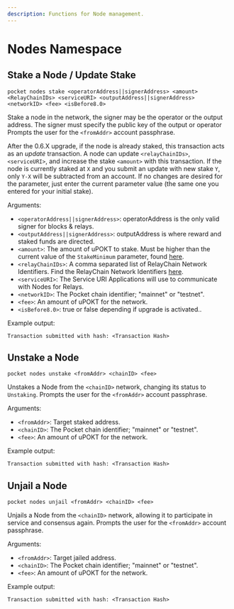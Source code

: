 ```yaml
---
description: Functions for Node management.
---
```


# Nodes Namespace

## Stake a Node / Update Stake

```text
pocket nodes stake <operatorAddress||signerAddress> <amount> <RelayChainIDs> <serviceURI> <outputAddress||signerAddress> <networkID> <fee> <isBefore8.0>
```
Stake a node in the network, the signer may be the operator or the output address. The signer must specify the public key of the output or operator
Prompts the user for the `<fromAddr>` account passphrase.

After the 0.6.X upgrade, if the node is already staked, this transaction acts as an _update_ transaction. A node can update `<relayChainIDs>`, `<serviceURI>`, and increase the stake `<amount>` with this transaction. If the node is currently staked at `X` and you submit an update with new stake `Y`, only `Y-X` will be subtracted from an account. If no changes are desired for the parameter, just enter the current parameter value \(the same one you entered for your initial stake\).

Arguments:

* `<operatorAddress||signerAddress>`: operatorAddress is the only valid signer for blocks & relays.
* `<outputAddress||signerAddress>`: outputAddress is where reward and staked funds are directed.
* `<amount>`: The amount of uPOKT to stake. Must be higher than the current value of the `StakeMinimum`  parameter, found [here](https://docs.pokt.network/home/references/protocol-parameters#stakeminimum).
* `<relayChainIDs>`: A comma separated list of RelayChain Network Identifiers. Find the RelayChain Network Identifiers [here](https://docs.pokt.network/home/references/supported-blockchains).
* `<serviceURI>`: The Service URI Applications will use to communicate with Nodes for Relays.
* `<networkID>`: The Pocket chain identifier; "mainnet" or "testnet".
* `<fee>`:  An amount of uPOKT for the network.
* `<isBefore8.0>`:  true or false depending if upgrade is activated..

Example output:

```text
Transaction submitted with hash: <Transaction Hash>
```

## Unstake a Node

```text
pocket nodes unstake <fromAddr> <chainID> <fee>
```

Unstakes a Node from the `<chainID>` network, changing its status to `Unstaking`. Prompts the user for the `<fromAddr>` account passphrase.

Arguments:

* `<fromAddr>`: Target staked address.
* `<chainID>`: The Pocket chain identifier; "mainnet" or "testnet".
* `<fee>`:  An amount of uPOKT for the network.

Example output:

```text
Transaction submitted with hash: <Transaction Hash>
```

## Unjail a Node

```text
pocket nodes unjail <fromAddr> <chainID> <fee>
```

Unjails a Node from the `<chainID>` network, allowing it to participate in service and consensus again. Prompts the user for the `<fromAddr>` account passphrase.

Arguments:

* `<fromAddr>`: Target jailed address.
* `<chainID>`: The Pocket chain identifier; "mainnet" or "testnet".
* `<fee>`:  An amount of uPOKT for the network.

Example output:

```text
Transaction submitted with hash: <Transaction Hash>
```

